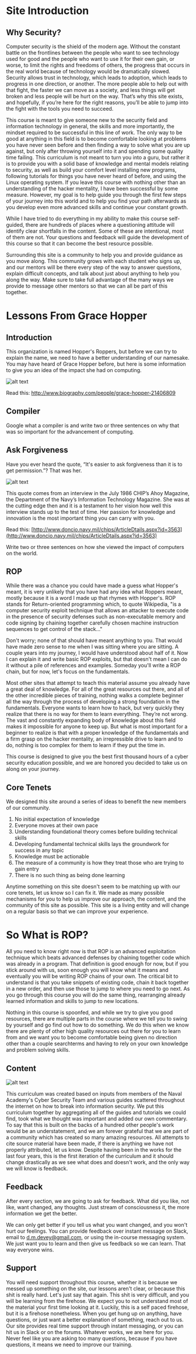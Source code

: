 # Site Introduction
## Why Security?

Computer security is the shield of the modern age. Without the constant battle on the frontlines between the people who want to see technology used for good and the people who want to use it for their own gain, or worse, to limit the rights and freedoms of others, the progress that occurs in the real world because of technology would be dramatically slowed. Security allows trust in technology, which leads to adoption, which leads to progress in one direction, or another. The more people able to help out with that fight, the faster we can move as a society, and less things will get broken and less people will be hurt on the way. That’s why this site exists, and hopefully, if you’re here for the right reasons, you’ll be able to jump into the fight with the tools you need to succeed.

This course is meant to give someone new to the security field and information technology in general, the skills and more importantly, the mindset required to be successful in this line of work. The only way to be good at anything in this field is to become comfortable looking at problems you have never seen before and then finding a way to solve what you are up against, but only after throwing yourself into it and spending some quality time failing. This curriculum is not meant to turn you into a guru, but rather it is to provide you with a solid base of knowledge and mental models relating to security, as well as build your comfort level installing new programs, following tutorials for things you have never heard of before, and using the Linux operating system. If you leave this course with nothing other than an understanding of the hacker mentality, I have been successful by some measure. However, my goal is to help guide you through the first few steps of your journey into this world and to help you find your path afterwards as you develop even more advanced skills and continue your constant growth.

While I have tried to do everything in my ability to make this course self-guided, there are hundreds of places where a questioning attitude will identify clear shortfalls in the content. Some of these are intentional, most of them are not. Your questions and feedback will guide the development of this course so that it can become the best resource possible.

Surrounding this site is a community to help you and provide guidance as you move along.  This community grows with each student who signs up, and our mentors will be there every step of the way to answer questions, explain difficult concepts, and talk about just about anything to help you along the way. Make sure to take full advantage of the many ways we provide to message other mentors so that we can all be part of this together.

# Lessons From Grace Hopper
## Introduction
This organization is named Hopper's Roppers, but before we can try to explain the name, we need to have a better understanding of our namesake. You may have heard of Grace Hopper before, but here is some information to give you an idea of the impact she had on computing.

![alt text](https://upload.wikimedia.org/wikipedia/commons/a/ad/Commodore_Grace_M._Hopper%2C_USN_%28covered%29.jpg "img2")

Read this: http://www.biography.com/people/grace-hopper-21406809

## Compiler
Google what a compiler is and write two or three sentences on why that was so important for the advancement of computing.


## Ask Forgiveness
Have you ever heard the quote, “It's easier to ask forgiveness than it is to get permission.”? That was her.

![alt text](https://i2.wp.com/hopperboulder.com/wp-content/uploads/2019/03/Grace1-2.jpg?w=704&ssl=1 "img1")

This quote comes from an interview in the July 1986 CHIP’s Ahoy Magazine, the Department of the Navy’s Information Technology Magazine. She was at the cutting edge then and it is a testament to her vision how well this interview stands up to the test of time. Her passion for knowledge and innovation is the most important thing you can carry with you.

Read this: [http://www.doncio.navy.mil/chips/ArticleDtails.aspx?id=3563](http://www.doncio.navy.mil/chips/ArticleDtails.aspx?id=3563)

Write two or three sentences on how she viewed the impact of computers on the world.

## ROP
While there was a chance you could have made a guess what Hopper's meant, it is very unlikely that you have had any idea what Roppers meant, mostly because it is a word I made up that rhymes with Hopper's. ROP stands for Return-oriented programming which, to quote Wikipedia, "is a computer security exploit technique that allows an attacker to execute code in the presence of security defenses such as non-executable memory and code signing by chaining together carefully chosen machine instruction sequences to get control of the stack..."

Don't worry; none of that should have meant anything to you. That would have made zero sense to me when I was sitting where you are sitting. A couple years into my journey, I would have understood about half of it. Now I can explain it and write basic ROP exploits, but that doesn't mean I can do it without a pile of references and examples. Someday you'll write a ROP chain, but for now, let's focus on the fundamentals.

Most other sites that attempt to teach this material assume you already have a great deal of knowledge. For all of the great resources out there, and all of the other incredible pieces of training, nothing walks a complete beginner all the way through the process of developing a strong foundation in the fundamentals. Everyone wants to learn how to hack, but very quickly they realize that there is no way for them to learn everything. They’re not wrong. The vast and constantly expanding body of knowledge about this field makes it impossible for anyone to keep up. But what is most important for a beginner to realize is that with a proper knowledge of the fundamentals and a firm grasp on the hacker mentality, an irrepressible drive to learn and to do, nothing is too complex for them to learn if they put the time in.

This course is designed to give you the best first thousand hours of a cyber security education possible, and we are honored you decided to take us on along on your journey.

## Core Tenets
We designed this site around a series of ideas to benefit the new members of our community.

1. No initial expectation of knowledge
2. Everyone moves at their own pace
3. Understanding foundational theory comes before building technical skills
4. Developing fundamental technical skills lays the groundwork for success in any topic
5. Knowledge must be actionable
6. The measure of a community is how they treat those who are trying to gain entry
7. There is no such thing as being done learning

Anytime something on this site doesn't seem to be matching up with our core tenets, let us know so I can fix it. We made as many possible mechanisms for you to help us improve our approach, the content, and the community of this site as possible. This site is a living entity and will change on a regular basis so that we can improve your experience.

# So What is ROP?
All you need to know right now is that ROP is an advanced exploitation technique which beats advanced defenses by chaining together code which was already in a program. That definition is good enough for now, but if you stick around with us, soon enough you will know what it means and eventually you will be writing ROP chains of your own. The critical bit to understand is that you take snippets of existing code, chain it back together in a new order, and then use those to jump to where you need to go next. As you go through this course you will do the same thing, rearranging already learned information and skills to jump to new locations.

Nothing in this course is spoonfed, and while we try to give you good resources, there are multiple parts in the course where we tell you to swing by yourself and go find out how to do something. We do this when we know there are plenty of other high quality resources out there for you to learn from and we want you to become comfortable being given no direction other than a couple searchterms and having to rely on your own knowledge and problem solving skills. 

## Content

![alt text](https://news.yale.edu/sites/default/files/styles/horizontal_image/public/d6_files/YaleNews_hopper-grace.UNIVAC.102635875-CC_0.jpg?itok=4HL3ETlO "img3")

This curriculum was created based on inputs from members of the Naval Academy's Cyber Security Team and various guides scattered throughout the internet on how to break into information security. We put this curriculum together by aggregating all of the guides and tutorials we could find, took what we thought was important and added our own commentary. To say that this is built on the backs of a hundred other people's work would be an understatement, and we am forever grateful that we are part of a community which has created so many amazing resources. All attempts to cite source material have been made, if there is anything we have not properly attributed, let us know. Despite having been in the works for the last four years, this is the first iteration of the curriculum and it should change drastically as we see what does and doesn't work, and the only way we will know is feedback.

## Feedback

After every section, we are going to ask for feedback. What did you like, not like, want changed, any thoughts. Just stream of consciousness it, the more information we get the better.

We can only get better if you tell us what you want changed, and you won't hurt our feelings. You can provide feedback over instant message on Slack, email to d.m.devey@gmail.com, or using the in-course messaging system. We just want you to learn and then give us feedback so we can learn. That way everyone wins.


## Support
You will need support throughout this course, whether it is because we messed up something on the site, our lessons aren't clear, or because this shit is really hard. Let's just say that again. This shit is very difficult, and you will be learning from the firehose. We expect you to not understand most of the material your first time looking at it. Luckily, this is a self paced firehose, but it is a firehose nonetheless. When you get hung up on anything, have questions, or just want a better explanation of something, reach out to us. Our site provides real time support through instant messaging, or you can hit us in Slack or on the forums. Whatever works, we are here for you. Never feel like you are asking too many questions, because if you have questions, it means we need to improve our training.
